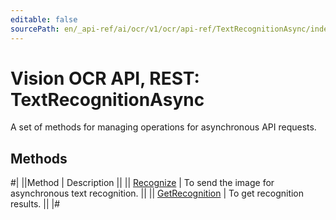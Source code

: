 ```yaml
---
editable: false
sourcePath: en/_api-ref/ai/ocr/v1/ocr/api-ref/TextRecognitionAsync/index.md
---
```


# Vision OCR API, REST: TextRecognitionAsync

A set of methods for managing operations for asynchronous API requests.

## Methods

#|
||Method | Description ||
|| [Recognize](recognize.md) | To send the image for asynchronous text recognition. ||
|| [GetRecognition](getRecognition.md) | To get recognition results. ||
|#